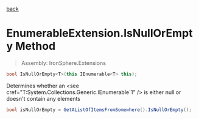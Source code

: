 ﻿

[back](/IronSphere.Extensions/types/EnumerableExtension)

# EnumerableExtension.IsNullOrEmpty Method

> Assembly: IronSphere.Extensions

```csharp
bool IsNullOrEmpty<T>(this IEnumerable<T> this);
```

Determines whether an &lt;see cref=&quot;T:System.Collections.Generic.IEnumerable`1&quot; /&gt; is either null or doesn&#39;t contain any elements

```csharp
bool isNullOrEmpty = GetAListOfItemsFromSomewhere().IsNullOrEmpty();
``` 